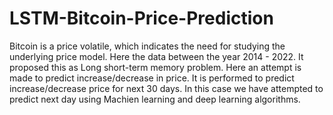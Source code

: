 # LSTM-Bitcoin-Price-Prediction

Bitcoin is a price volatile, which indicates the need for studying the underlying price model.
Here the data between the year 2014 - 2022. It proposed this as Long short-term memory
problem. Here an attempt is made to predict increase/decrease in price. It is performed to predict
increase/decrease price for next 30 days. In this case we have attempted to predict next day
using Machien learning and deep learning algorithms.
